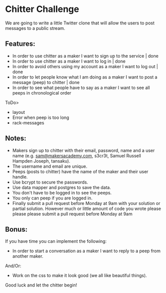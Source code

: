Chitter Challenge
=================

We are going to write a little Twitter clone that will allow the users to post messages to a public stream.

Features:
-------

* In order to use chitter as a maker I want to sign up to the service | done
* In order to use chitter as a maker I want to log in | done
* In order to avoid others using my account as a maker I want to log out | done
* In order to let people know what I am doing as a maker I want to post a message (peep) to chitter | done
* In order to see what people have to say as a maker I want to see all peeps in chronological order


ToDo>
- layout
- Error when peep is too long
- rack-messages

Notes:
------

* Makers sign up to chitter with their email, password, name and a user name (e.g. sam@makersacademy.com, s3cr3t, Samuel Russell Hampden Joseph, tansaku).
* The username and email are unique.
* Peeps (posts to chitter) have the name of the maker and their user handle.
* Use bcrypt to secure the passwords.
* Use data mapper and postgres to save the data.
* You don't have to be logged in to see the peeps.
* You only can peep if you are logged in.
* Finally submit a pull request before Monday at 9am with your solution or partial solution.  However much or little amount of code you wrote please please please submit a pull request before Monday at 9am

Bonus:
-----

If you have time you can implement the following:

* In order to start a conversation as a maker I want to reply to a peep from another maker.

And/Or:

* Work on the css to make it look good (we all like beautiful things).

Good luck and let the chitter begin!
